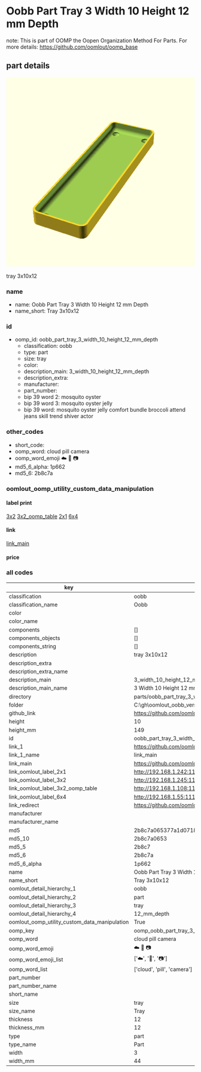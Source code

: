 # Oobb Part Tray 3 Width 10 Height 12 mm Depth  

note: This is part of OOMP the Oopen Organization Method For Parts. For more details: https://github.com/oomlout/oomp_base

##  part details
  

[![](3dpr.png)](3dpr.png)

tray 3x10x12



### name
* name: Oobb Part Tray 3 Width 10 Height 12 mm Depth
* name_short: Tray 3x10x12 
### id
* oomp_id: oobb_part_tray_3_width_10_height_12_mm_depth
  * classification: oobb
  * type: part
  * size: tray
  * color: 
  * description_main: 3_width_10_height_12_mm_depth
  * description_extra: 
  * manufacturer: 
  * part_number: 
  * bip 39 word 2: mosquito oyster
  * bip 39 word 3: mosquito oyster jelly
  * bip 39 word: mosquito oyster jelly comfort bundle broccoli attend jeans skill trend shiver actor

### other_codes
* short_code: 
* oomp_word: cloud pill camera
* oomp_word_emoji :cloud: :pill: :camera:
* md5_6_alpha: 1p662
* md5_6: 2b8c7a






### oomlout_oomp_utility_custom_data_manipulation
#### label print
[3x2](http://192.168.1.245:1112/?label=oomp%201p662)
[3x2_oomp_table](http://192.168.1.108:1112/?label=oomp%201p662)
[2x1](http://192.168.1.242:1112/?label=oomp%201p662)
[6x4](http://192.168.1.55:1112/?label=oomp%201p662)    

#### link

[link_main](https://github.com/oomlout/oomlout_oobb_version_4_generated_parts/tree/main/navigation_oomp/oobb/part/tray/3_width_10_height_12_mm_depth/part)                              

#### price







### all codes 
| key | value |  
| --- | --- |  
| classification | oobb |  
| classification_name | Oobb |  
| color |  |  
| color_name |  |  
| components | [] |  
| components_objects | [] |  
| components_string | [] |  
| description | tray 3x10x12 |  
| description_extra |  |  
| description_extra_name |  |  
| description_main | 3_width_10_height_12_mm_depth |  
| description_main_name | 3 Width 10 Height 12 mm Depth |  
| directory | parts/oobb_part_tray_3_width_10_height_12_mm_depth |  
| folder | C:\gh\oomlout_oobb_version_4_generated_parts\parts\oobb_part_tray_3_width_10_height_12_mm_depth |  
| github_link | https://github.com/oomlout/oomlout_oomp_part_src/tree/main/parts/oobb_part_tray_3_width_10_height_12_mm_depth |  
| height | 10 |  
| height_mm | 149 |  
| id | oobb_part_tray_3_width_10_height_12_mm_depth |  
| link_1 | https://github.com/oomlout/oomlout_oobb_version_4_generated_parts/tree/main/navigation_oomp/oobb/part/tray/3_width_10_height_12_mm_depth/part |  
| link_1_name | link_main |  
| link_main | https://github.com/oomlout/oomlout_oobb_version_4_generated_parts/tree/main/navigation_oomp/oobb/part/tray/3_width_10_height_12_mm_depth/part |  
| link_oomlout_label_2x1 | http://192.168.1.242:1112/?label=oomp%201p662 |  
| link_oomlout_label_3x2 | http://192.168.1.245:1112/?label=oomp%201p662 |  
| link_oomlout_label_3x2_oomp_table | http://192.168.1.108:1112/?label=oomp%201p662 |  
| link_oomlout_label_6x4 | http://192.168.1.55:1112/?label=oomp%201p662 |  
| link_redirect | https://github.com/oomlout/oomlout_oobb_version_4_generated_parts/tree/main/parts/oobb_tray_03_10_12 |  
| manufacturer |  |  
| manufacturer_name |  |  
| md5 | 2b8c7a065377a1d0718f22e2efa79c80 |  
| md5_10 | 2b8c7a0653 |  
| md5_5 | 2b8c7 |  
| md5_6 | 2b8c7a |  
| md5_6_alpha | 1p662 |  
| name | Oobb Part Tray 3 Width 10 Height 12 mm Depth |  
| name_short | Tray 3x10x12  |  
| oomlout_detail_hierarchy_1 | oobb |  
| oomlout_detail_hierarchy_2 | part |  
| oomlout_detail_hierarchy_3 | tray |  
| oomlout_detail_hierarchy_4 | 12_mm_depth |  
| oomlout_oomp_utility_custom_data_manipulation | True |  
| oomp_key | oomp_oobb_part_tray_3_width_10_height_12_mm_depth |  
| oomp_word | cloud pill camera |  
| oomp_word_emoji | :cloud: :pill: :camera: |  
| oomp_word_emoji_list | [':cloud:', ':pill:', ':camera:'] |  
| oomp_word_list | ['cloud', 'pill', 'camera'] |  
| part_number |  |  
| part_number_name |  |  
| short_name |  |  
| size | tray |  
| size_name | Tray |  
| thickness | 12 |  
| thickness_mm | 12 |  
| type | part |  
| type_name | Part |  
| width | 3 |  
| width_mm | 44 |  

